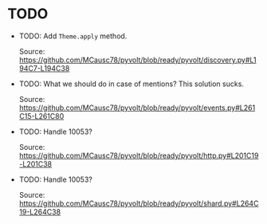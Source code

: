# TODO

* TODO: Add `Theme.apply` method.

  Source: https://github.com/MCausc78/pyvolt/blob/ready/pyvolt/discovery.py#L194C7-L194C38

* TODO: What we should do in case of mentions? This solution sucks.

  Source: https://github.com/MCausc78/pyvolt/blob/ready/pyvolt/events.py#L261C15-L261C80

* TODO: Handle 10053?

  Source: https://github.com/MCausc78/pyvolt/blob/ready/pyvolt/http.py#L201C19-L201C38

* TODO: Handle 10053?

  Source: https://github.com/MCausc78/pyvolt/blob/ready/pyvolt/shard.py#L264C19-L264C38


